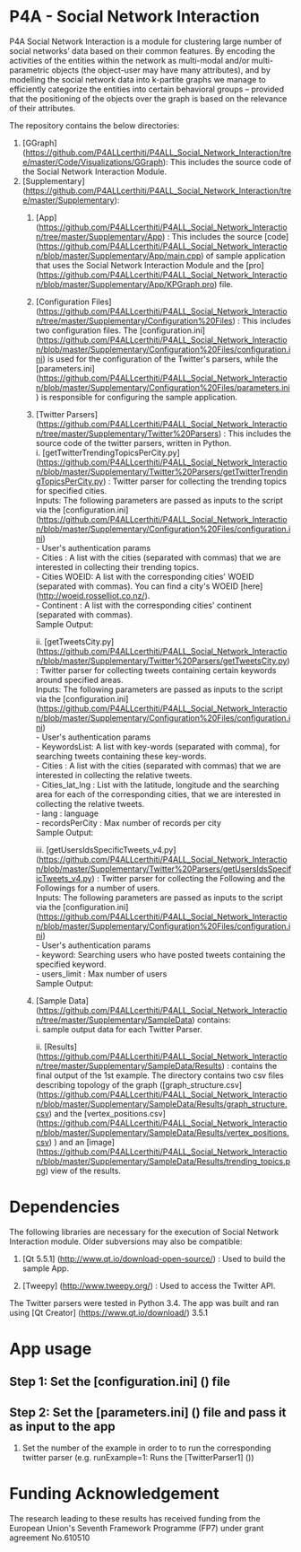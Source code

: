 # P4A - Social Network Interaction     

P4A Social Network Interaction is a module for clustering large number of social networks’ data based on their common features. By encoding the 
activities of the entities within the network as multi-modal and/or multi-parametric objects (the object-user may 
have many attributes), and by modelling the social network data into k-partite graphs we manage to efficiently
 categorize the entities into certain behavioral groups – provided that the positioning of the objects over the 
 graph is based on the relevance of their attributes.

The repository contains the below directories:  

1. [GGraph] (https://github.com/P4ALLcerthiti/P4ALL_Social_Network_Interaction/tree/master/Code/Visualizations/GGraph): This includes the source code of the Social Network Interaction Module.
2. [Supplementary] (https://github.com/P4ALLcerthiti/P4ALL_Social_Network_Interaction/tree/master/Supplementary): 
	1. [App] (https://github.com/P4ALLcerthiti/P4ALL_Social_Network_Interaction/tree/master/Supplementary/App) : This includes the source [code] (https://github.com/P4ALLcerthiti/P4ALL_Social_Network_Interaction/blob/master/Supplementary/App/main.cpp) of  sample application that uses the Social Network Interaction Module and the [pro] (https://github.com/P4ALLcerthiti/P4ALL_Social_Network_Interaction/blob/master/Supplementary/App/KPGraph.pro) file.   
	2. [Configuration Files] (https://github.com/P4ALLcerthiti/P4ALL_Social_Network_Interaction/tree/master/Supplementary/Configuration%20Files) : This includes two configuration files. The [configuration.ini] (https://github.com/P4ALLcerthiti/P4ALL_Social_Network_Interaction/blob/master/Supplementary/Configuration%20Files/configuration.ini) is used for the configuration of the Twitter's parsers, while the [parameters.ini] (https://github.com/P4ALLcerthiti/P4ALL_Social_Network_Interaction/blob/master/Supplementary/Configuration%20Files/parameters.ini) is responsible for configuring the sample application. 
	3. [Twitter Parsers] (https://github.com/P4ALLcerthiti/P4ALL_Social_Network_Interaction/tree/master/Supplementary/Twitter%20Parsers) : This includes the source code of the twitter parsers, written in Python.  
		i. [getTwitterTrendingTopicsPerCity.py] (https://github.com/P4ALLcerthiti/P4ALL_Social_Network_Interaction/blob/master/Supplementary/Twitter%20Parsers/getTwitterTrendingTopicsPerCity.py) : Twitter parser for collecting the trending topics for specified cities.  
			Inputs: The following parameters are passed as inputs to the script via the [configuration.ini] (https://github.com/P4ALLcerthiti/P4ALL_Social_Network_Interaction/blob/master/Supplementary/Configuration%20Files/configuration.ini)  
					- User's authentication params  
					- Cities : A list with the cities (separated with commas) that we are interested in  collecting their trending topics.  
					- Cities WOEID: A list with the corresponding cities' WOEID (separated with commas). You can find a city's WOEID [here] (http://woeid.rosselliot.co.nz/).  
					- Continent : A list with the corresponding cities' continent (separated with commas).  
			Sample Output:   
					
		ii. [getTweetsCity.py] (https://github.com/P4ALLcerthiti/P4ALL_Social_Network_Interaction/blob/master/Supplementary/Twitter%20Parsers/getTweetsCity.py) : Twitter parser for collecting tweets containing certain keywords around specified areas.  
			Inputs: The following parameters are passed as inputs to the script via the [configuration.ini] (https://github.com/P4ALLcerthiti/P4ALL_Social_Network_Interaction/blob/master/Supplementary/Configuration%20Files/configuration.ini)  
					- User's authentication params  
					- KeywordsList: A list with key-words (separated with comma), for searching tweets containing these key-words.  
					- Cities : A list with the cities (separated with commas) that we are interested in  collecting the relative tweets.  
					- Cities_lat_lng : List with the latitude, longitude and the searching area for each of the corresponding cities, that we are interested in  collecting the relative tweets.   
					- lang : language  
					- recordsPerCity : Max number of records per city  
			Sample Output:  
			
		iii. [getUsersIdsSpecificTweets_v4.py] (https://github.com/P4ALLcerthiti/P4ALL_Social_Network_Interaction/blob/master/Supplementary/Twitter%20Parsers/getUsersIdsSpecificTweets_v4.py) : Twitter parser for collecting the Following and the Followings for a number of users.  
			Inputs: The following parameters are passed as inputs to the script via the [configuration.ini] (https://github.com/P4ALLcerthiti/P4ALL_Social_Network_Interaction/blob/master/Supplementary/Configuration%20Files/configuration.ini)  
					- User's authentication params  
					- keyword: Searching users who have posted tweets containing the specified keyword.  
					- users_limit : Max number of users  
			Sample Output:  
	4. [Sample Data] (https://github.com/P4ALLcerthiti/P4ALL_Social_Network_Interaction/tree/master/Supplementary/SampleData) contains:   
		i.  sample output data for each Twitter Parser.  
		
		ii. [Results] (https://github.com/P4ALLcerthiti/P4ALL_Social_Network_Interaction/tree/master/Supplementary/SampleData/Results) : contains the final output of the 1st example. The directory contains two csv files describing topology of the graph ([graph_structure.csv] (https://github.com/P4ALLcerthiti/P4ALL_Social_Network_Interaction/blob/master/Supplementary/SampleData/Results/graph_structure.csv) and the  [vertex_positions.csv] (https://github.com/P4ALLcerthiti/P4ALL_Social_Network_Interaction/blob/master/Supplementary/SampleData/Results/vertex_positions.csv) ) and an [image] (https://github.com/P4ALLcerthiti/P4ALL_Social_Network_Interaction/blob/master/Supplementary/SampleData/Results/trending_topics.png) view of the results.  
	

# Dependencies  

The following libraries are necessary for the execution of Social Network Interaction module. Older subversions may also be compatible:  

1. [Qt 5.5.1] (http://www.qt.io/download-open-source/) : Used to build the sample App.        

2. [Tweepy] (http://www.tweepy.org/) : Used to access the Twitter API.      

The Twitter parsers were tested in Python 3.4. The app was built and ran using [Qt Creator] (https://www.qt.io/download/) 3.5.1  

# App usage   

## Step 1: Set the [configuration.ini] () file    

## Step 2: Set the [parameters.ini] () file and pass it as input to the app

1. Set the number of the example in order to to run the corresponding twitter parser (e.g. runExample=1: Runs the [TwitterParser1] ())


# Funding Acknowledgement

The research leading to these results has received funding from the European Union's Seventh Framework Programme (FP7) under grant agreement No.610510